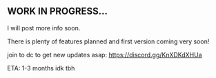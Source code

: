 

## WORK IN PROGRESS...
I will post more info soon.

There is plenty of features planned and first version coming very soon!

join to dc to get new updates asap: https://discord.gg/KnXDKdXHUa


ETA: 1-3 months idk tbh
